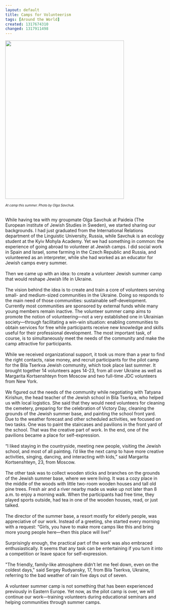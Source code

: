 ```yaml
---
layout: default
title: Camps for Volunteerism
tags: [Around the World]
created: 1317674310
changed: 1317911498
---
```

<p>
	<img alt="" src="/files/Litovskaya - action shot.jpg" style="width: 375px; height: 500px; " /></p>
<p>
	<span style="font-size:10px;"><em>At camp this summer. Photo by Olga Savchuk.&nbsp;</em></span></p>
<div>
	&nbsp;</div>
<div>
	While having tea with my groupmate Olga Savchuk at Paideia (The European institute of Jewish Studies in Sweden), we started sharing our backgrounds. I had just graduated from the International Relations department of the Linguistic University, Russia, while Savchuk is an ecology student at the Kyiv Mohyla Academy. Yet we had something in common: the experience of going abroad to volunteer at Jewish camps. I did social work in Spain and Israel, some farming in the Czech Republic and Russia, and volunteered as an interpreter, while she had worked as an educator for Jewish camps every summer.</div>
<div>
	&nbsp;</div>
<div>
	Then we came up with an idea: to create a volunteer Jewish summer camp that would reshape Jewish life in Ukraine.</div>
<div>
	&nbsp;</div>
<div>
	The vision behind the idea is to create and train a core of volunteers serving small- and medium-sized communities in the Ukraine. Doing so responds to the main need of those communities: sustainable self-development. Currently most communities are sponsored by external funds while many young members remain inactive. The volunteer summer camp aims to promote the notion of volunteering&mdash;not a very established one in Ukrainian society&mdash;through facilitating a win-win situation: enabling communities to obtain services for free while participants receive new knowledge and skills useful for their professional development. The most important task, of course, is to simultaneously meet the needs of the community and make the camp attractive for participants.</div>
<div>
	&nbsp;</div>
<div>
	While we received organizational support, it took us more than a year to find the right contacts, raise money, and recruit participants for the pilot camp for the Bila Tserkva Jewish community, which took place last summer. It brought together 14 volunteers ages 14-23, from all over Ukraine as well as Margarita Kortsenshteyn from Moscow and two full-time JDC volunteers from New York.</div>
<div>
	&nbsp;</div>
<div>
	We figured out the needs of the community while negotiating with Tatyana Kirishun, the head teacher of the Jewish school in Bila Tserkva, who helped us with local logistics. She said that they would need volunteers for cleaning the cemetery, preparing for the celebration of Victory Day, cleaning the grounds of the Jewish summer base, and painting the school front yard. Due to the weather forecast and other scheduled activities, we focused on two tasks. One was to paint the staircases and pavilions in the front yard of the school. That was the creative part of work. In the end, one of the pavilions became a place for self-expression.</div>
<div>
	&nbsp;</div>
<div>
	&ldquo;I liked staying in the countryside, meeting new people, visiting the Jewish school, and most of all painting. I&rsquo;d like the next camp to have more creative activities, singing, dancing, and interacting with kids,&rdquo; said Margarita Kortsenshteyn, 23, from Moscow.</div>
<div>
	&nbsp;</div>
<div>
	The other task was to collect wooden sticks and branches on the grounds of the Jewish summer base, where we were living. It was a cozy place in the middle of the woods with little two-room wooden houses and tall old pine trees. Fresh air and a river nearby made us wake up not later than 8 a.m. to enjoy a morning walk. When the participants had free time, they played sports outside, had tea in one of the wooden houses, read, or just talked.</div>
<div>
	&nbsp;</div>
<div>
	The director of the summer base, a resort mostly for elderly people, was appreciative of our work. Instead of a greeting, she started every morning with a request: &ldquo;Girls, you have to make more camps like this and bring more young people here&mdash;then this place will live!&rdquo;</div>
<div>
	&nbsp;</div>
<div>
	Surprisingly enough, the practical part of the work was also embraced enthusiastically. It seems that any task can be entertaining if you turn it into a competition or leave space for self-expression.</div>
<div>
	&nbsp;</div>
<div>
	&quot;The friendly, family-like atmosphere didn&rsquo;t let me feel down, even on the coldest days,&quot; said Sergey Rudyansky, 17, from Bila Tserkva, Ukraine, referring to the bad weather of rain five days out of seven.</div>
<div>
	&nbsp;</div>
<div>
	A volunteer summer camp is not something that has been experienced previously in Eastern Europe. Yet now, as the pilot camp is over, we will continue our work&mdash;training volunteers during educational seminars and helping communities through summer camps.</div>
